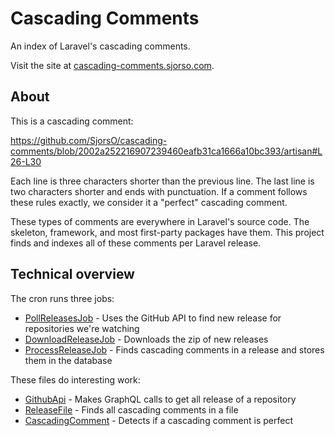 # Cascading Comments
An index of Laravel's cascading comments.

Visit the site at [cascading-comments.sjorso.com](https://cascading-comments.sjorso.com).

## About
This is a cascading comment:

https://github.com/SjorsO/cascading-comments/blob/2002a252216907239460eafb31ca1666a10bc393/artisan#L26-L30

Each line is three characters shorter than the previous line. The last line is two characters shorter and ends with punctuation. If a comment follows these rules exactly, we consider it a "perfect" cascading comment.

These types of comments are everywhere in Laravel's source code.
The skeleton, framework, and most first-party packages have them.
This project finds and indexes all of these comments per Laravel release.

## Technical overview
The cron runs three jobs:
- [PollReleasesJob](https://github.com/SjorsO/cascading-comments/blob/master/app/Jobs/PollReleasesJob.php) - Uses the GitHub API to find new release for repositories we're watching
- [DownloadReleaseJob](https://github.com/SjorsO/cascading-comments/blob/master/app/Jobs/DownloadReleaseJob.php) - Downloads the zip of new releases
- [ProcessReleaseJob](https://github.com/SjorsO/cascading-comments/blob/master/app/Jobs/ProcessReleaseJob.php) - Finds cascading comments in a release and stores them in the database

These files do interesting work:
- [GithubApi](https://github.com/SjorsO/cascading-comments/blob/master/app/Lcc/Github/GithubApi.php)  - Makes GraphQL calls to get all release of a repository
- [ReleaseFile](https://github.com/SjorsO/cascading-comments/blob/master/app/Lcc/ReleaseFile.php) - Finds all cascading comments in a file
- [CascadingComment](https://github.com/SjorsO/cascading-comments/blob/master/app/Lcc/CascadingComment.php) - Detects if a cascading comment is perfect
